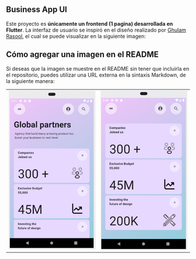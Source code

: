 ## Business App UI

Este proyecto es **únicamente un frontend (1 pagina) desarrollada en Flutter**. La interfaz de usuario se inspiró en el diseño realizado por [Ghulam Rasool](https://dribbble.com/shots/25190920-Business-App-UX-UI-Design?utm_source=Clipboard_Shot&utm_campaign=ghulaam-rasool&utm_content=Business%20App%20UX%20UI%20Design&utm_medium=Social_Share), el cual se puede visualizar en la siguiente imagen:



## Cómo agregar una imagen en el README

Si deseas que la imagen se muestre en el README sin tener que incluirla en el repositorio, puedes utilizar una URL externa en la sintaxis Markdown, de la siguiente manera:

<table>
  <tr>
    <td><img src="assets\screenshots\screenshot1.png" alt="Imagen 1" width="300"/></td>
    <td><img src="assets\screenshots\screenshot2.png" alt="Imagen 2" width="300"/></td>
  </tr>
</table>
